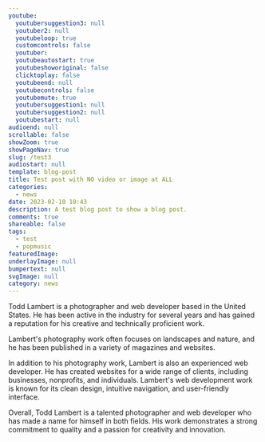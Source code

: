 ```yaml
---
youtube:
  youtubersuggestion3: null
  youtuber2: null
  youtubeloop: true
  customcontrols: false
  youtuber: 
  youtubeautostart: true
  youtubeshoworiginal: false
  clicktoplay: false
  youtubeend: null
  youtubecontrols: false
  youtubemute: true
  youtubersuggestion1: null
  youtubersuggestion2: null
  youtubestart: null
audioend: null
scrollable: false
showZoom: true
showPageNav: true
slug: /test3
audiostart: null
template: blog-post
title: Test post with NO video or image at ALL
categories:
  - news
date: 2023-02-10 10:43
description: A test blog post to show a blog post.
comments: true
shareable: false
tags:
  - test
  - popmusic
featuredImage: 
underlayImage: null
bumpertext: null
svgImage: null
category: news
---
```


<!-- <div class="contentinside" style="position:relative; aspect-ratio:16/9;  width:100%; border:0px solid white; display:flex; flex-direction:column; justify-content:center;">
</div> -->

<style>
</style>


<div class="contentbody" style="text-align:left; margin-top:0;">
<p>Todd Lambert is a photographer and web developer based in the United States. He has been active in the industry for several years and has gained a reputation for his creative and technically proficient work.</p>

</p>Lambert's photography work often focuses on landscapes and nature, and he has been published in a variety of magazines and websites.</p>

<p>In addition to his photography work, Lambert is also an experienced web developer. He has created websites for a wide range of clients, including businesses, nonprofits, and individuals. Lambert's web development work is known for its clean design, intuitive navigation, and user-friendly interface.</p>

<p>Overall, Todd Lambert is a talented photographer and web developer who has made a name for himself in both fields. His work demonstrates a strong commitment to quality and a passion for creativity and innovation.</p>
</div>


